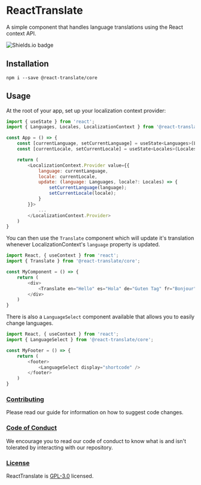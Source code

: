 # ReactTranslate
A simple component that handles language translations using the React context API.

![Shields.io badge](https://img.shields.io/david/react-translate/core)

## Installation
`npm i --save @react-translate/core`

## Usage

At the root of your app, set up your localization context provider:

```js
import { useState } from 'react';
import { Languages, Locales, LocalizationContext } from '@react-translate/core';

const App = () => {
    const [currentLanguage, setCurrentLanguage] = useState<Languages>(Languages.en);
    const [currentLocale, setCurrentLocale] = useState<Locales>(Locales.enUS);

    return (
        <LocalizationContext.Provider value={{
            language: currentLanguage,
            locale: currentLocale,
            update: (language: Languages, locale?: Locales) => {
                setCurrentLanguage(language);
                setCurrentLocale(locale);
            }
        }}>
            ...
        </LocalizationContext.Provider>
    )
}
```

You can then use the `Translate` component which will update it's translation whenever LocalizationContext's `language` property is updated.

```js
import React, { useContext } from 'react';
import { Translate } from '@react-translate/core';

const MyComponent = () => {
    return (
        <div>
            <Translate en="Hello" es="Hola" de="Guten Tag" fr="Bonjour" it="Salve" ru="Zdravstvuyte" />
        </div>
    )
}
```

There is also a `LanguageSelect` component available that allows you to easily change languages.

```js
import React, { useContext } from 'react';
import { LanguageSelect } from '@react-translate/core';

const MyFooter = () => {
    return (
        <footer>
            <LanguageSelect display="shortcode" />
        </footer>
    )
}
```

### [Contributing](./CONTRIBUTING.md)
Please read our guide for information on how to suggest code changes.

### [Code of Conduct](./CODE_OF_CONDUCT.md) 
We encourage you to read our code of conduct to know what is and isn't tolerated by interacting with our repository.

### [License](./LICENSE)
ReactTranslate is [GPL-3.0](https://choosealicense.com/licenses/gpl-3.0/) licensed.
